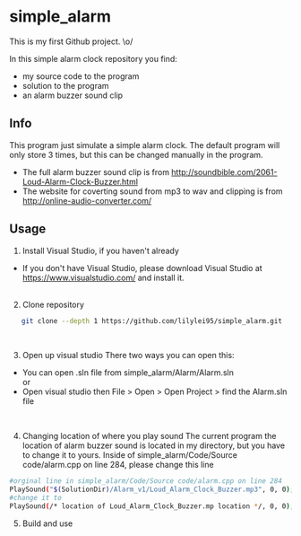 # simple_alarm
This is my first Github project. \o/

In this simple alarm clock repository you find:
* my source code to the program 
* solution to the program
* an alarm buzzer sound clip

## Info
This program just simulate a simple alarm clock. The default program will only store 3 times, but this 
can be changed manually in the program. <br />
* The full alarm buzzer sound clip is from http://soundbible.com/2061-Loud-Alarm-Clock-Buzzer.html
* The website for coverting sound from mp3 to wav and clipping is from http://online-audio-converter.com/

## Usage

1. Install Visual Studio, if you haven't already <br />
* If you don't have Visual Studio, please download Visual Studio at https://www.visualstudio.com/ and install it. 
<br /><br />

2. Clone repository 

```bash
   git clone --depth 1 https://github.com/lilylei95/simple_alarm.git
```
<br />


3. Open up visual studio
There two ways you can open this:
* You can open .sln file from simple_alarm/Alarm/Alarm.sln <br />
                  or <br />
* Open visual studio then File > Open > Open Project > find the Alarm.sln file
<br />

4. Changing location of where you play sound
The current program the location of alarm buzzer sound is located in my directory, but you have to change it to yours. 
Inside of simple_alarm/Code/Source code/alarm.cpp on line 284, please change this line 

``` bash
#orginal line in simple_alarm/Code/Source code/alarm.cpp on line 284
PlaySound("$(SolutionDir)/Alarm_v1/Loud_Alarm_Clock_Buzzer.mp3", 0, 0);
#change it to 
PlaySound(/* location of Loud_Alarm_Clock_Buzzer.mp location */, 0, 0);
```
5. Build and use


